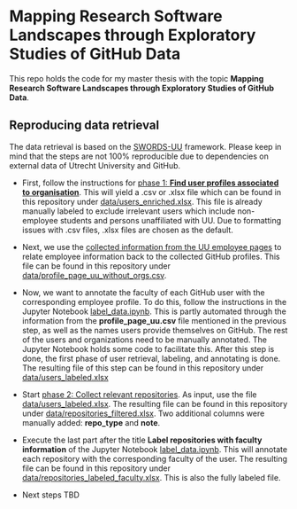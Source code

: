 # Mapping Research Software Landscapes through Exploratory Studies of GitHub Data

This repo holds the code for my master thesis with the topic **Mapping Research Software Landscapes through Exploratory Studies of GitHub Data**. 

## Reproducing data retrieval

The data retrieval is based on the [SWORDS-UU](https://github.com/UtrechtUniversity/SWORDS-UU) framework. Please keep in mind that the steps are not 100% reproducible due to dependencies on external data of Utrecht University and GitHub.

* First, follow the instructions for [phase 1: **Find user profiles associated to organisation**](https://github.com/UtrechtUniversity/SWORDS-UU/blob/main/collect_users/README.md). This will yield a .csv or .xlsx file which can be found in this repository under [data/users_enriched.xlsx](/data/users_enriched.xlsx). This file is already manually labeled to exclude irrelevant users which include non-employee students and persons unaffiliated with UU. Due to formatting issues with .csv files, .xlsx files are chosen as the default.
* Next, we use the [collected information from the UU employee pages](https://github.com/UtrechtUniversity/SWORDS-UU/blob/main/collect_users/methods/profile_pages/results/profile_page_uu.csv) to relate employee information back to the collected GitHub profiles. This file can be found in this repository under [data/profile_page_uu_without_orgs.csv](/data/profile_page_uu_without_orgs.csv).
* Now, we want to annotate the faculty of each GitHub user with the corresponding employee profile. To do this, follow the instructions in the Jupyter Notebook [label_data.ipynb](/label_data.ipynb). This is partly automated through the information from the **profile_page_uu.csv** file mentioned in the previous step, as well as the names users provide themselves on GitHub. The rest of the users and organizations need to be manually annotated. The Jupyter Notebook holds some code to facilitate  this. After this step is done, the first phase of user retrieval, labeling, and annotating is done. The resulting file of this step can be found in this repository under [data/users_labeled.xlsx](/data/users_labeled.xlsx)
* Start [phase 2: Collect relevant repositories](https://github.com/UtrechtUniversity/SWORDS-UU/blob/main/collect_repositories/README.md). As input, use the file [data/users_labeled.xlsx](/data/users_labeled.xlsx). The resulting file can be found in this repository under [data/repositories_filtered.xlsx](/data/repositories_filtered.xlsx). Two additional columns were manually added: **repo_type** and **note**.
* Execute the last part after the title **Label repositories with faculty information** of the Jupyter Notebook [label_data.ipynb](/label_data.ipynb). This will annotate each repository with the corresponding faculty of the user. The resulting file can be found in this repository under [data/repositories_labeled_faculty.xlsx](/data/repositories_labeled_faculty.xlsx). This is also the fully labeled file.

* Next steps TBD
